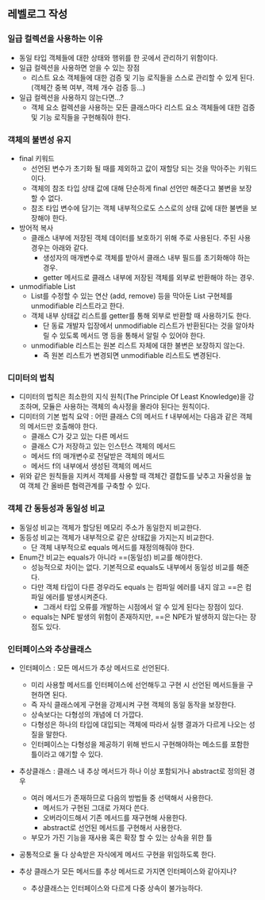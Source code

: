 ## 레벨로그 작성
### 일급 컬렉션을 사용하는 이유
- 동일 타입 객체들에 대한 상태와 행위를 한 곳에서 관리하기 위함이다.
- 일급 컬렉션을 사용하면 얻을 수 있는 장점
    - 리스트 요소 객체들에 대한 검증 및 기능 로직들을 스스로 관리할 수 있게 된다. (객체간 중복 여부, 객체 개수 검증 등...)
- 일급 컬렉션을 사용하지 않는다면...?
    - 객체 요소 컬렉션을 사용하는 모든 클래스마다 리스트 요소 객체들에 대한 검증 및 기능 로직들을 구현해줘야 한다.

### 객체의 불변성 유지
- final 키워드
    - 선언된 변수가 초기화 될 때를 제외하고 값이 재할당 되는 것을 막아주는 키워드이다.
    - 객체의 참조 타입 상태 값에 대해 단순하게 final 선언만 해준다고 불변을 보장할 수 없다.
    - 참조 타입 변수에 담기는 객체 내부적으로도 스스로의 상태 값에 대한 불변을 보장해야 한다.
- 방어적 복사
    - 클래스 내부에 저장된 객체 데이터를 보호하기 위해 주로 사용된다. 주된 사용 경우는 아래와 같다.
        - 생성자의 매개변수로 객체를 받아서 클래스 내부 필드를 초기화해야 하는 경우.
        - getter 메서드로 클래스 내부에 저장된 객체를 외부로 반환해야 하는 경우.
- unmodifiable List
    - List를 수정할 수 있는 연산 (add, remove) 등을 막아둔 List 구현체를 unmodifiable 리스트라고 한다.
    - 객체 내부 상태값 리스트를 getter를 통해 외부로 반환할 때 사용하기도 한다.
        - 단 동료 개발자 입장에서 unmodifiable 리스트가 반환된다는 것을 알아차릴 수 있도록 메서드 명 등을 통해서 알릴 수 있어야 한다.
    - unmodifiable 리스트는 원본 리스트 자체에 대한 불변은 보장하지 않는다.
        - 즉 원본 리스트가 변경되면 unmodifiable 리스트도 변경된다.

### 디미터의 법칙
- 디미터의 법칙은 최소한의 지식 원칙(The Principle Of Least Knowledge)을 강조하며, 모듈은 사용하는 객체의 속사정을 몰라야 된다는 원칙이다.
- 디미터의 기본 법칙 요약 : 어떤 클래스 C의 메서드 f 내부에서는 다음과 같은 객체의 메서드만 호출해야 한다.
    - 클래스 C가 갖고 있는 다른 메서드
    - 클래스 C가 저장하고 있는 인스턴스 객체의 메서드
    - 메서드 f의 매개변수로 전달받은 객체의 메서드
    - 메서드 f의 내부에서 생성된 객체의 메서드
- 위와 같은 원칙들을 지켜서 객체를 사용할 때 객체간 결합도를 낮추고 자율성을 높여 객체 간 올바른 협력관계를 구축할 수 있다.

### 객체 간 동등성과 동일성 비교
- 동일성 비교는 객체가 할당된 메모리 주소가 동일한지 비교한다.
- 동등성 비교는 객체가 내부적으로 같은 상태값을 가지는지 비교한다.
    - 단 객체 내부적으로 equals 메서드를 재정의해줘야 한다.
- Enum간 비교는 equals가 아니라 ==(동일성) 비교를 해야한다.
    - 성능적으로 차이는 없다. 기본적으로 equals도 내부에서 동일성 비교를 해준다.
    - 다만 객체 타입이 다른 경우라도 equals 는 컴파일 에러를 내지 않고 ==은 컴파일 에러를 발생시켜준다.
        - 그래서 타입 오류를 개발하는 시점에서 알 수 있게 된다는 장점이 있다.
    - equals는 NPE 발생의 위험이 존재하지만, ==은 NPE가 발생하지 않는다는 장점도 있다.

### 인터페이스와 추상클래스

- 인터페이스 : 모든 메서드가 추상 메서드로 선언된다.
    - 미리 사용할 메서드를 인터페이스에 선언해두고 구현 시 선언된 메서드들을 구현하면 된다.
    - 즉 자식 클래스에게 구현을 강제시켜 구현 객체의 동일 동작을 보장한다.
    - 상속보다는 다형성의 개념에 더 가깝다.
    - 다형성은 하나의 타입에 대입되는 객체에 따라서 실행 결과가 다르게 나오는 성질을 말한다.
    - 인터페이스는 다형성을 제공하기 위해 반드시 구현해야하는 메소드를 포함한 틀이라고 얘기할 수 있다.

- 추상클래스 : 클래스 내 추상 메서드가 하나 이상 포함되거나 abstract로 정의된 경우
    - 여러 메서드가 존재하므로 다음의 방법들 중 선택해서 사용한다.
        - 메서드가 구현된 그대로 가져다 쓴다.
        - 오버라이드해서 기존 메서드를 재구현해 사용한다.
        - abstract로 선언된 메서드를 구현해서 사용한다.
    - 부모가 가진 기능을 재사용 혹은 확장 할 수 있는 상속을 위한 틀

- 공통적으로 둘 다 상속받은 자식에게 메서드 구현을 위임하도록 한다.
- 추상 클래스가 모든 메서드를 추상 메서드로 가지면 인터페이스와 같아지나?
    - 추상클래스는 인터페이스와 다르게 다중 상속이 불가능하다.
